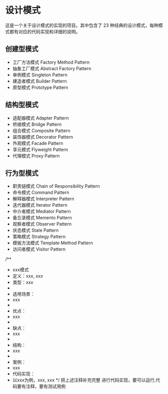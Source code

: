 # 设计模式

这是一个关于设计模式的实现的项目。其中包含了 23 种经典的设计模式，每种模式都有对应的代码实现和详细的说明。

## 创建型模式

- 工厂方法模式 Factory Method Pattern
- 抽象工厂模式 Abstract Factory Pattern
- 单例模式 Singleton Pattern
- 建造者模式 Builder Pattern
- 原型模式 Prototype Pattern

## 结构型模式

- 适配器模式 Adapter Pattern
- 桥接模式 Bridge Pattern
- 组合模式 Composite Pattern
- 装饰器模式 Decorator Pattern
- 外观模式 Facade Pattern
- 享元模式 Flyweight Pattern
- 代理模式 Proxy Pattern

## 行为型模式

- 职责链模式 Chain of Responsibility Pattern
- 命令模式 Command Pattern
- 解释器模式 Interpreter Pattern
- 迭代器模式 Iterator Pattern
- 中介者模式 Mediator Pattern
- 备忘录模式 Memento Pattern
- 观察者模式 Observer Pattern
- 状态模式 State Pattern
- 策略模式 Strategy Pattern
- 模板方法模式 Template Method Pattern
- 访问者模式 Visitor Pattern

/**
 * xxx模式
 * 定义：xxx, xxx
 * 类型：xxx
 *
 * 适用场景：
 * xxx
 *
 * 优点：
 * xxx
 *
 * 缺点：
 * xxx
 *
 * 结构：
 * xxx
 *
 * 案例：
 * xxx
 * 代码实现：
 * 以xxx为例，xxx, xxx
 */
把上述注释补充完整
进行代码实现，要可以运行,代码要有注释，要有测试用例